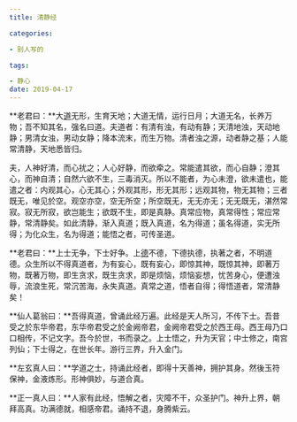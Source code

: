 ```yaml
---
title: 清静经

categories: 

- 别人写的

tags: 

- 静心
date: 2019-04-17
---
```


**老君曰：**大[道](http://www.zxuew.cn/daodejing/)无形，生育天地；大道无情，运行日月；大道无名，长养万物；吾不知其名，强名曰道。夫道者：有清有浊，有动有静；天清地浊，天动地静；男清女浊，男动女静；降本流末，而生万物。清者浊之源，动者静之基；人能常清静，天地悉皆归。

夫，人神好清，而心扰之；人心好静，而欲牵之。常能遣其欲，而心自静；澄其心，而神自清；自然六欲不生，三毒消灭。所以不能者，为心未澄，欲未遣也，能遣之者：内观其心，心无其心；外观其形，形无其形；远观其物，物无其物；三者既无，唯见於空。观空亦空，空无所空；所空既无，无无亦无；无无既无，湛然常寂。寂无所寂，欲岂能生；欲既不生，即是真静。真常应物，真常得性；常应常静，常清静矣。如此清静，渐入真道；既入真道，名为得道；虽名得道，实无所得；为化众生，名为得道；能悟之者，可传圣道。

**老君曰：**上士无争，下士好争。上[德](http://www.zxuew.cn/daodejing/)不德，下德执德，执著之者，不明道德。众生所以不得真道者，为有妄心，既有妄心，即惊其神，既惊其神，即著万物，既著万物，即生贪求，既生贪求，即是烦恼，烦恼妄想，忧苦身心，便遭浊辱，流浪生死，常沉苦海，永失真道。真常之道，悟者自得；得悟道者，常清静矣！

**仙人葛翁曰：**吾得真道，曾诵此经万遍。此经是天人所习，不传下士。吾昔受之於东华帝君，东华帝君受之於金阙帝君，金阙帝君受之於西王母。西王母乃口口相传，不记文字。吾今於世，书而录之。上士悟之，升为天官；中士修之，南宫列仙；下士得之，在世长年。游行三界，升入金门。

**左玄真人曰：**学道之士，持诵此经者，即得十天善神，拥护其身。然後玉符保神，金液炼形。形神俱妙，与道合真。

**正一真人曰：**人家有此经，悟解之者，灾障不干，众圣护门。神升上界，朝拜高真。功满德就，相感帝君。诵持不退，身腾紫云。